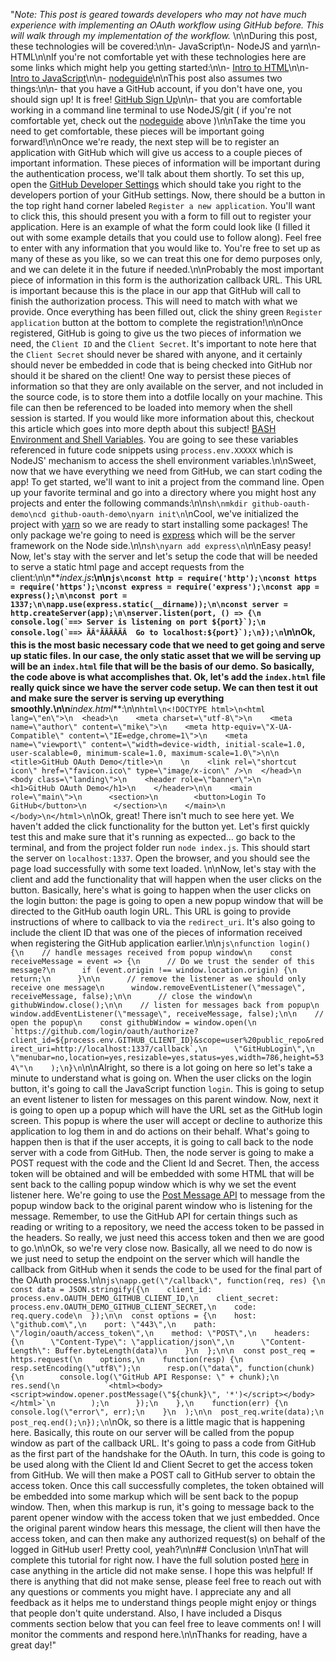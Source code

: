 "*Note: This post is geared towards developers who may not have much experience with implementing an OAuth workflow using GitHub before. This will walk through my implementation of the workflow.* \n\nDuring this post, these technologies will be covered:\n\n- JavaScript\n- NodeJS and yarn\n- HTML\n\nIf you're not comfortable yet with these technologies here are some links which might help you getting started:\n\n- [Intro to HTML](https://developer.mozilla.org/en-US/docs/Learn/HTML/Introduction_to_HTML)\n\n- [Intro to JavaScript](https://developer.mozilla.org/en-US/docs/Web/JavaScript/Guide/Introduction)\n\n- [nodeguide](http://nodeguide.com/beginner.html)\n\nThis post also assumes two things:\n\n- that you have a GitHub account, if you don't have one, you should sign up! It is free! [GitHub Sign Up](https://help.github.com/articles/signing-up-for-a-new-github-account/)\n\n- that you are comfortable working in a command line terminal to use NodeJS/git ( if you're not comfortable yet, check out the [nodeguide](http://nodeguide.com/beginner.html#the-interactive-node.js-shell) above )\n\nTake the time you need to get comfortable, these pieces will be important going forward!\n\nOnce we're ready, the next step will be to register an application with GitHub which will give us access to a couple pieces of important information. These pieces of information will be important during the authentication process, we'll talk about them shortly. To set this up, open the [GitHub Developer Settings](https://github.com/settings/developers) which should take you right to the developers portion of your GitHub settings. Now, there should be a button in the top right hand corner labeled `Register a new application`. You'll want to click this, this should present you with a form to fill out to register your application. Here is an example of what the form could look like (I filled it out with some example details that you could use to follow along). Feel free to enter with any information that you would like to. You're free to set up as many of these as you like, so we can treat this one for demo purposes only, and we can delete it in the future if needed.\n\nProbably the most important piece of information in this form is the authorization callback URL. This URL is important because this is the place in our app that GitHub will call to finish the authorization process. This will need to match with what we provide. Once everything has been filled out, click the shiny green `Register application` button at the bottom to complete the registration!\n\nOnce registered, GitHub is going to give us the two pieces of information we need, the `Client ID` and the `Client Secret`. It's important to note here that the `Client Secret` should never be shared with anyone, and it certainly should never be embedded in code that is being checked into GitHub nor should it be shared on the client! One way to persist these pieces of information so that they are only available on the server, and not included in the source code, is to store them into a dotfile locally on your machine. This file can then be referenced to be loaded into memory when the shell session is started. If you would like more information about this, checkout this article which goes into more depth about this subject! [BASH Environment and Shell Variables](http://www.tricksofthetrades.net/2015/06/14/notes-bash-env-variables/). You are going to see these variables referenced in future code snippets using `process.env.XXXXX` which is NodeJS' mechanism to access the shell environment variables.\n\nSweet, now that we have everything we need from GitHub, we can start coding the app! To get started, we'll want to init a project from the command line. Open up your favorite terminal and go into a directory where you might host any projects and enter the following commands:\n\n```sh\nmkdir github-oauth-demo\ncd github-oauth-demo\nyarn init\n```\nCool, we've initialized the project with [yarn](https://yarnpkg.com) so we are ready to start installing some packages! The only package we're going to need is [express](https://expressjs.com/) which will be the server framework on the Node side.\n\n```sh\nyarn add express\n```\n\nEasy peasy! Now, let's stay with the server and let's setup the code that will be needed to serve a static html page and accept requests from the client:\n\n**_index.js_**:\n\n```js\nconst http = require('http');\nconst https = require('https');\nconst express = require('express');\nconst app = express();\n\nconst port = 1337;\n\napp.use(express.static(__dirname));\n\nconst server = http.createServer(app);\n\nserver.listen(port, () => {\n  console.log(`==> Server is listening on port ${port}`);\n  console.log(`==> ÃÂ°ÃÂÃÂÃÂ  Go to localhost:${port}`);\n});\n```\n\nOk, this is the most basic necessary code that we need to get going and serve up static files. In our case, the only static asset that we will be serving up will be an `index.html` file that will be the basis of our demo. So basically, the code above is what accomplishes that. Ok, let's add the `index.html` file really quick since we have the server code setup. We can then test it out and make sure the server is serving up everything smoothly.\n\n**_index.html_**:\n\n```html\n<!DOCTYPE html>\n<html lang=\"en\">\n  <head>\n    <meta charset=\"utf-8\">\n    <meta name=\"author\" content=\"mike\">\n    <meta http-equiv=\"X-UA-Compatible\" content=\"IE=edge,chrome=1\">\n    <meta name=\"viewport\" content=\"width=device-width, initial-scale=1.0, user-scalable=0, minimum-scale=1.0, maximum-scale=1.0\">\n\n    <title>GitHub OAuth Demo</title>\n    \n    <link rel=\"shortcut icon\" href=\"favicon.ico\" type=\"image/x-icon\" />\n  </head>\n  <body class=\"landing\">\n    <header role=\"banner\">\n      <h1>GitHub OAuth Demo</h1>\n    </header>\n\n    <main role=\"main\">\n      <section>\n        <button>Login To GitHub</button>\n      </section>\n    </main>\n  </body>\n</html>\n```\nOk, great! There isn't much to see here yet. We haven't added the click functionality for the button yet. Let's first quickly test this and make sure that it's running as expected... go back to the terminal, and from the project folder run `node index.js`. This should start the server on `localhost:1337`. Open the browser, and you should see the page load successfully with some text loaded. \n\nNow, let's stay with the client and add the functionality that will happen when the user clicks on the button. Basically, here's what is going to happen when the user clicks on the login button: the page is going to open a new popup window that will be directed to the GitHub oauth login URL. This URL is going to provide instructions of where to callback to via the `redirect_uri`. It's also going to include the client ID that was one of the pieces of information received when registering the GitHub application earlier.\n\n```js\nfunction login() {\n    // handle messages received from popup window\n    const receiveMessage = event => {\n      // Do we trust the sender of this message?\n      if (event.origin !== window.location.origin) {\n        return;\n      }\n\n      // remove the listener as we should only receive one message\n      window.removeEventListener(\"message\", receiveMessage, false);\n\n      // close the window\n      githubWindow.close();\n\n    // listen for messages back from popup\n    window.addEventListener(\"message\", receiveMessage, false);\n\n    // open the popup\n    const githubWindow = window.open(\n      `https://github.com/login/oauth/authorize?client_id=${process.env.GITHUB_CLIENT_ID}&scope=user%20public_repo&redirect_uri=http://localhost:1337/callback`,\n      \"GitHubLogin\",\n      \"menubar=no,location=yes,resizable=yes,status=yes,width=786,height=534\"\n    );\n}\n```\n\nAlright, so there is a lot going on here so let's take a minute to understand what is going on. When the user clicks on the login button, it's going to call the JavaScript function `login`. This is going to setup an event listener to listen for messages on this parent window. Now, next it is going to open up a popup which will have the URL set as the GitHub login screen. This popup is where the user will accept or decline to authorize this application to log them in and do actions on their behalf. What's going to happen then is that if the user accepts, it is going to call back to the node server with a code from GitHub. Then, the node server is going to make a POST request with the code and the Client Id and Secret. Then, the access token will be obtained and will be embedded with some HTML that will be sent back to the calling popup window which is why we set the event listener here. We're going to use the [Post Message API](https://developer.mozilla.org/en-US/docs/Web/API/Window/postMessage) to message from the popup window back to the original parent window who is listening for the message. Remember, to use the GitHub API for certain things such as reading or writing to a repository, we need the access token to be passed in the headers. So really, we just need this access token and then we are good to go.\n\nOk, so we're very close now. Basically, all we need to do now is we just need to setup the endpoint on the server which will handle the callback from GitHub when it sends the code to be used for the final part of the OAuth process.\n\n```js\napp.get(\"/callback\", function(req, res) {\n  const data = JSON.stringify({\n    client_id: process.env.OAUTH_DEMO_GITHUB_CLIENT_ID,\n    client_secret: process.env.OAUTH_DEMO_GITHUB_CLIENT_SECRET,\n    code: req.query.code\n  });\n\n  const options = {\n    host: \"github.com\",\n    port: \"443\",\n    path: \"/login/oauth/access_token\",\n    method: \"POST\",\n    headers: {\n      \"Content-Type\": \"application/json\",\n      \"Content-Length\": Buffer.byteLength(data)\n    }\n  };\n\n  const post_req = https.request(\n    options,\n    function(resp) {\n      resp.setEncoding(\"utf8\");\n      resp.on(\"data\", function(chunk) {\n        console.log(\"GitHub API Response: \" + chunk);\n        res.send(\n          `<html><body><script>window.opener.postMessage(\"${chunk}\", '*')</script></body></html>`\n        );\n      });\n    },\n    function(err) {\n      console.log(\"error\", err);\n    }\n  );\n\n  post_req.write(data);\n  post_req.end();\n});\n```\nOk, so there is a little magic that is happening here. Basically, this route on our server will be called from the popup window as part of the callback URL. It's going to pass a code from GitHub as the first part of the handshake for the OAuth. In turn, this code is going to be used along with the Client Id and Client Secret to get the access token from GitHub. We will then make a POST call to GitHub server to obtain the access token. Once this call successfully completes, the token obtained will be embedded into some markup which will be sent back to the popup window. Then, when this markup is run, it's going to message back to the parent opener window with the access token that we just embedded. Once the original parent window hears this message, the client will then have the access token, and can then make any authorized request(s) on behalf of the logged in GitHub user! Pretty cool, yeah?\n\n## Conclusion \n\nThat will complete this tutorial for right now. I have the full solution posted [here](https://github.com/mjw56/github-oauth-demo) in case anything in the article did not make sense. I hope this was helpful! If there is anything that did not make sense, please feel free to reach out with any questions or comments you might have. I appreciate any and all feedback as it helps me to understand things people might enjoy or things that people don't quite understand. Also, I have included a Disqus comments section below that you can feel free to leave comments on! I will monitor the comments and respond here.\n\nThanks for reading, have a great day!"